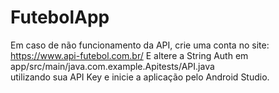 # FutebolApp

Em caso de não funcionamento da API, crie uma conta no site: https://www.api-futebol.com.br/
E altere a String Auth em app/src/main/java.com.example.Apitests/API.java  
utilizando sua API Key e inicie a aplicação pelo Android Studio.
